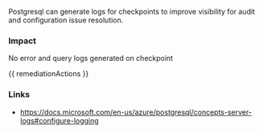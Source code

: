 
Postgresql can generate logs for checkpoints to improve visibility for audit and configuration issue resolution.

### Impact
No error and query logs generated on checkpoint

<!-- DO NOT CHANGE -->
{{ remediationActions }}

### Links
- https://docs.microsoft.com/en-us/azure/postgresql/concepts-server-logs#configure-logging


